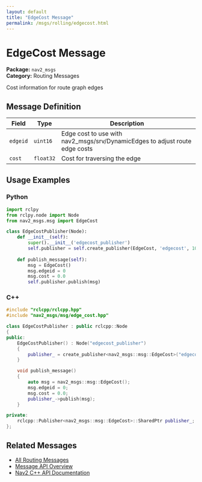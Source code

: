 ```yaml
---
layout: default
title: "EdgeCost Message"
permalink: /msgs/rolling/edgecost.html
---
```


# EdgeCost Message

**Package:** `nav2_msgs`  
**Category:** Routing Messages

Cost information for route graph edges

## Message Definition

| Field | Type | Description |
|-------|------|-------------|
| `edgeid` | `uint16` | Edge cost to use with nav2_msgs/srv/DynamicEdges to adjust route edge costs |
| `cost` | `float32` | Cost for traversing the edge |



## Usage Examples

### Python

```python
import rclpy
from rclpy.node import Node
from nav2_msgs.msg import EdgeCost

class EdgeCostPublisher(Node):
    def __init__(self):
        super().__init__('edgecost_publisher')
        self.publisher = self.create_publisher(EdgeCost, 'edgecost', 10)
        
    def publish_message(self):
        msg = EdgeCost()
        msg.edgeid = 0
        msg.cost = 0.0
        self.publisher.publish(msg)
```

### C++

```cpp
#include "rclcpp/rclcpp.hpp"
#include "nav2_msgs/msg/edge_cost.hpp"

class EdgeCostPublisher : public rclcpp::Node
{
public:
    EdgeCostPublisher() : Node("edgecost_publisher")
    {
        publisher_ = create_publisher<nav2_msgs::msg::EdgeCost>("edgecost", 10);
    }

    void publish_message()
    {
        auto msg = nav2_msgs::msg::EdgeCost();
        msg.edgeid = 0;
        msg.cost = 0.0;
        publisher_->publish(msg);
    }

private:
    rclcpp::Publisher<nav2_msgs::msg::EdgeCost>::SharedPtr publisher_;
};
```

## Related Messages

- [All Routing Messages](/rolling/msgs/index.html#routing-messages)
- [Message API Overview](/rolling/msgs/index.html)
- [Nav2 C++ API Documentation](/rolling/html/index.html)
